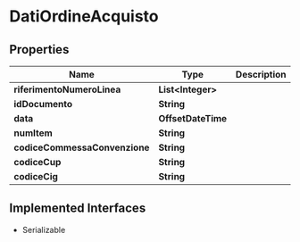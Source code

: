 

# DatiOrdineAcquisto


## Properties

| Name | Type | Description | Notes |
|------------ | ------------- | ------------- | -------------|
|**riferimentoNumeroLinea** | **List&lt;Integer&gt;** |  |  [optional] |
|**idDocumento** | **String** |  |  [optional] |
|**data** | **OffsetDateTime** |  |  [optional] |
|**numItem** | **String** |  |  [optional] |
|**codiceCommessaConvenzione** | **String** |  |  [optional] |
|**codiceCup** | **String** |  |  [optional] |
|**codiceCig** | **String** |  |  [optional] |


## Implemented Interfaces

* Serializable


